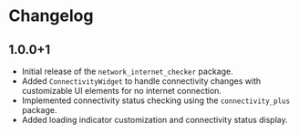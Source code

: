 # Changelog

## 1.0.0+1

- Initial release of the `network_internet_checker` package.
- Added `ConnectivityWidget` to handle connectivity changes with customizable UI elements for no internet connection.
- Implemented connectivity status checking using the `connectivity_plus` package.
- Added loading indicator customization and connectivity status display.
